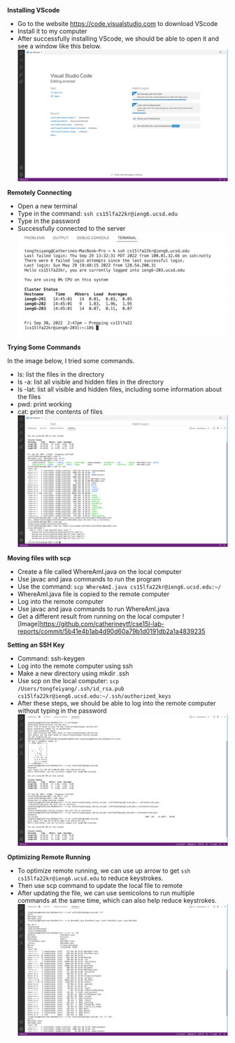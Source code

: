 **Installing VScode**
* Go to the website https://code.visualstudio.com to download VScode
* Install it to my computer
* After successfully installing VScode, we should be able to open it and see a window like this below. 
![Image](https://github.com/catherineytf/cse15l-lab-reports/blob/main/Screen%20Shot%202022-09-30%20at%202.40.31%20PM.png)

**Remotely Connecting**
* Open a new terminal
* Type in the command: `ssh cs15lfa22kr@ieng6.ucsd.edu`
* Type in the password
* Successfully connected to the server
![Image](https://github.com/catherineytf/cse15l-lab-reports/blob/main/Screen%20Shot%202022-09-30%20at%202.47.54%20PM.png)

**Trying Some Commands**

In the image below, I tried some commands.
* ls: list the files in the directory
* ls -a: list all visible and hidden files in the directory
* ls -lat: list all visible and hidden files, including some information about the files
* pwd: print working 
* cat: print the contents of files
![Image](https://github.com/catherineytf/cse15l-lab-reports/blob/main/Screen%20Shot%202022-09-30%20at%202.55.35%20PM.png)

**Moving files with scp**
* Create a file called WhereAmI.java on the local computer 
* Use javac and java commands to run the program
* Use the command: `scp WhereAmI.java cs15lfa22kr@ieng6.ucsd.edu:~/`
* WhereAmI.java file is copied to the remote computer
* Log into the remote computer
* Use javac and java commands to run WhereAmI.java
* Get a different result from running on the local computer
![Image]https://github.com/catherineytf/cse15l-lab-reports/commit/5b41e4b1ab4d90d60a79b1d0191db2a1a4839235

**Setting an SSH Key**
* Command: ssh-keygen
* Log into the remote computer using ssh
* Make a new directory using mkdir .ssh
* Use scp on the local computer: `scp /Users/tongfeiyang/.ssh/id_rsa.pub cs15lfa22kr@ieng6.ucsd.edu:~/.ssh/authorized_keys`
* After these steps, we should be able to log into the remote computer without typing in the password
![Image](https://github.com/catherineytf/cse15l-lab-reports/blob/main/Screen%20Shot%202022-09-30%20at%201.40.00%20PM.png)

**Optimizing Remote Running**
* To optimize remote running, we can use up arrow to get `ssh cs15lfa22kr@ieng6.ucsd.edu` to reduce keystrokes.
* Then use scp command to update the local file to remote
* After updating the file, we can use semicolons to run multiple commands at the same time, which can also help reduce keystrokes. 
![Image](https://github.com/catherineytf/cse15l-lab-reports/blob/main/Screen%20Shot%202022-09-30%20at%202.40.14%20PM.png)


